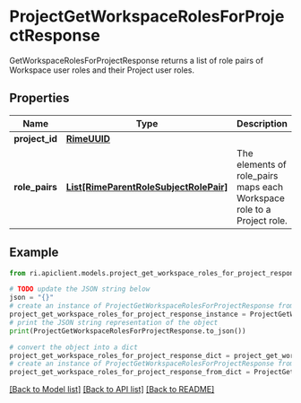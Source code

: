 # ProjectGetWorkspaceRolesForProjectResponse

GetWorkspaceRolesForProjectResponse returns a list of role pairs of Workspace user roles and their Project user roles.

## Properties

Name | Type | Description | Notes
------------ | ------------- | ------------- | -------------
**project_id** | [**RimeUUID**](RimeUUID.md) |  | [optional] 
**role_pairs** | [**List[RimeParentRoleSubjectRolePair]**](RimeParentRoleSubjectRolePair.md) | The elements of role_pairs maps each Workspace role to a Project role. | [optional] 

## Example

```python
from ri.apiclient.models.project_get_workspace_roles_for_project_response import ProjectGetWorkspaceRolesForProjectResponse

# TODO update the JSON string below
json = "{}"
# create an instance of ProjectGetWorkspaceRolesForProjectResponse from a JSON string
project_get_workspace_roles_for_project_response_instance = ProjectGetWorkspaceRolesForProjectResponse.from_json(json)
# print the JSON string representation of the object
print(ProjectGetWorkspaceRolesForProjectResponse.to_json())

# convert the object into a dict
project_get_workspace_roles_for_project_response_dict = project_get_workspace_roles_for_project_response_instance.to_dict()
# create an instance of ProjectGetWorkspaceRolesForProjectResponse from a dict
project_get_workspace_roles_for_project_response_from_dict = ProjectGetWorkspaceRolesForProjectResponse.from_dict(project_get_workspace_roles_for_project_response_dict)
```
[[Back to Model list]](../README.md#documentation-for-models) [[Back to API list]](../README.md#documentation-for-api-endpoints) [[Back to README]](../README.md)

